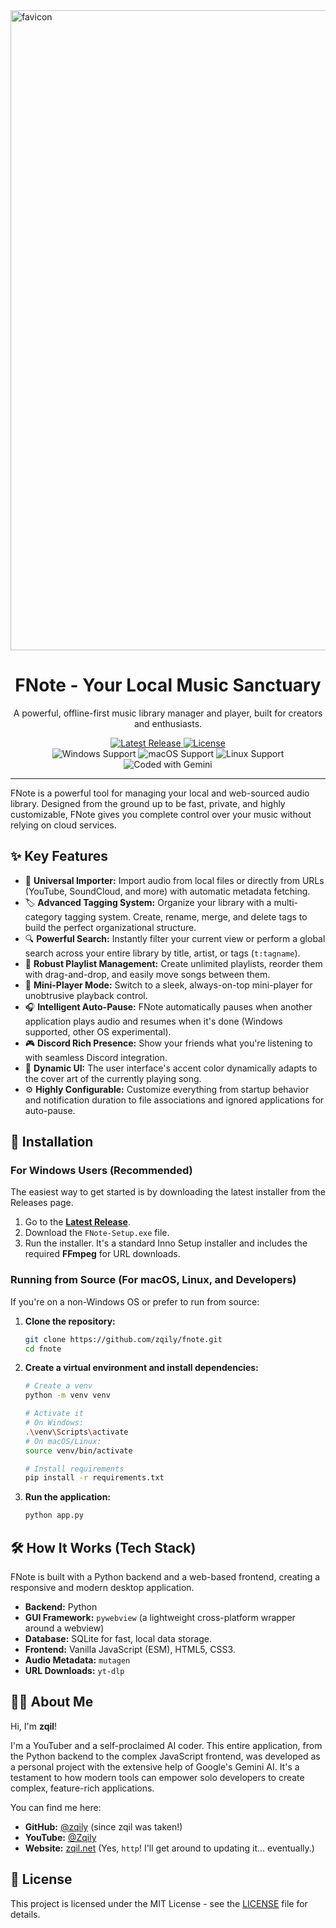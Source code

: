 <img width="1024" height="1024" alt="favicon" src="https://github.com/user-attachments/assets/71e72319-2b2e-46e1-a587-ee0b5e467842" />

<h1 align="center">FNote - Your Local Music Sanctuary</h1>

<p align="center">
  A powerful, offline-first music library manager and player, built for creators and enthusiasts.
</p>

<p align="center">
  <a href="https://github.com/zqily/fnote-v2/releases/latest">
    <img src="https://img.shields.io/github/v/release/zqily/fnote-v2?style=for-the-badge&label=Latest%20Version" alt="Latest Release">
  </a>
  <a href="LICENSE">
    <img src="https://img.shields.io/github/license/zqily/fnote?style=for-the-badge&color=blue" alt="License">
  </a>
  <br>
  <img src="https://img.shields.io/badge/Windows-Supported-blue?style=flat-square&logo=windows" alt="Windows Support">
  <img src="https://img.shields.io/badge/macOS-From Source-lightgrey?style=flat-square&logo=apple" alt="macOS Support">
  <img src="https://img.shields.io/badge/Linux-From Source-lightgrey?style=flat-square&logo=linux" alt="Linux Support">
  <img src="https://img.shields.io/badge/Coded_with-Gemini_AI-4285F4?style=flat-square&logo=google" alt="Coded with Gemini">
</p>

---

FNote is a powerful tool for managing your local and web-sourced audio library. Designed from the ground up to be fast, private, and highly customizable, FNote gives you complete control over your music without relying on cloud services.

## ✨ Key Features

-   🎵 **Universal Importer:** Import audio from local files or directly from URLs (YouTube, SoundCloud, and more) with automatic metadata fetching.
-   🏷️ **Advanced Tagging System:** Organize your library with a multi-category tagging system. Create, rename, merge, and delete tags to build the perfect organizational structure.
-   🔍 **Powerful Search:** Instantly filter your current view or perform a global search across your entire library by title, artist, or tags (`t:tagname`).
-   📜 **Robust Playlist Management:** Create unlimited playlists, reorder them with drag-and-drop, and easily move songs between them.
-   🚀 **Mini-Player Mode:** Switch to a sleek, always-on-top mini-player for unobtrusive playback control.
-   🎧 **Intelligent Auto-Pause:** FNote automatically pauses when another application plays audio and resumes when it's done (Windows supported, other OS experimental).
-   🎮 **Discord Rich Presence:** Show your friends what you're listening to with seamless Discord integration.
-   🎨 **Dynamic UI:** The user interface's accent color dynamically adapts to the cover art of the currently playing song.
-   ⚙️ **Highly Configurable:** Customize everything from startup behavior and notification duration to file associations and ignored applications for auto-pause.

## 🚀 Installation

### For Windows Users (Recommended)

The easiest way to get started is by downloading the latest installer from the Releases page.

1.  Go to the **[Latest Release](https://github.com/zqily/fnote-v2/releases/latest)**.
2.  Download the `FNote-Setup.exe` file.
3.  Run the installer. It's a standard Inno Setup installer and includes the required **FFmpeg** for URL downloads.

### Running from Source (For macOS, Linux, and Developers)

If you're on a non-Windows OS or prefer to run from source:

1.  **Clone the repository:**
    ```bash
    git clone https://github.com/zqily/fnote.git
    cd fnote
    ```

2.  **Create a virtual environment and install dependencies:**
    ```bash
    # Create a venv
    python -m venv venv

    # Activate it
    # On Windows:
    .\venv\Scripts\activate
    # On macOS/Linux:
    source venv/bin/activate

    # Install requirements
    pip install -r requirements.txt
    ```

3.  **Run the application:**
    ```bash
    python app.py
    ```

## 🛠️ How It Works (Tech Stack)

FNote is built with a Python backend and a web-based frontend, creating a responsive and modern desktop application.

-   **Backend:** Python
-   **GUI Framework:** `pywebview` (a lightweight cross-platform wrapper around a webview)
-   **Database:** SQLite for fast, local data storage.
-   **Frontend:** Vanilla JavaScript (ESM), HTML5, CSS3.
-   **Audio Metadata:** `mutagen`
-   **URL Downloads:** `yt-dlp`

## 👨‍💻 About Me

Hi, I'm **zqil**!

I'm a YouTuber and a self-proclaimed AI coder. This entire application, from the Python backend to the complex JavaScript frontend, was developed as a personal project with the extensive help of Google's Gemini AI. It's a testament to how modern tools can empower solo developers to create complex, feature-rich applications.

You can find me here:
-   **GitHub:** [@zqily](https://github.com/zqily) (since zqil was taken!)
-   **YouTube:** [@Zqily](https://www.youtube.com/@Zqily)
-   **Website:** [zqil.net](http://zqil.net) (Yes, `http`! I'll get around to updating it... eventually.)

## 📄 License

This project is licensed under the MIT License - see the [LICENSE](LICENSE) file for details.
